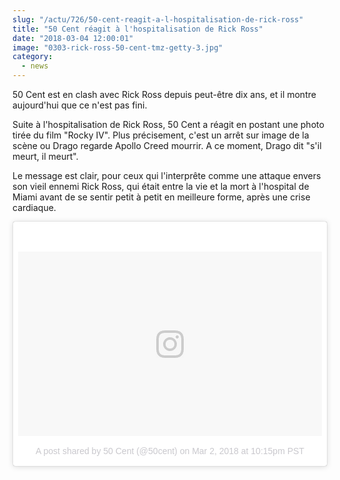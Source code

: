 ```yaml
--- 
slug: "/actu/726/50-cent-reagit-a-l-hospitalisation-de-rick-ross"
title: "50 Cent réagit à l'hospitalisation de Rick Ross"
date: "2018-03-04 12:00:01"
image: "0303-rick-ross-50-cent-tmz-getty-3.jpg"
category:
  - news
---
```

<p>50 Cent est en clash avec Rick Ross depuis peut-être dix ans, et il montre aujourd'hui que ce n'est pas fini.</p>

<p>Suite à l'hospitalisation de Rick Ross, 50 Cent a réagit en postant une photo tirée du film "Rocky IV". Plus précisement, c'est un arrêt sur image de la scène ou Drago regarde Apollo Creed mourrir. A ce moment, Drago dit "s'il meurt, il meurt".</p>

<p>Le message est clair, pour ceux qui l'interprête comme une attaque envers son vieil ennemi Rick Ross, qui était entre la vie et la mort à l'hospital de Miami avant de se sentir petit à petit en meilleure forme, après une crise cardiaque.</p>

<blockquote class="instagram-media" data-instgrm-permalink="https://www.instagram.com/p/Bf2cTUuFkTY/" data-instgrm-version="8" style=" background:#FFF; border:0; border-radius:3px; box-shadow:0 0 1px 0 rgba(0,0,0,0.5),0 1px 10px 0 rgba(0,0,0,0.15); margin: 1px; max-width:658px; padding:0; width:99.375%; width:-webkit-calc(100% - 2px); width:calc(100% - 2px);"><div style="padding:8px;"> <div style=" background:#F8F8F8; line-height:0; margin-top:40px; padding:30.37037037037037% 0; text-align:center; width:100%;"> <div style=" background:url(data:image/png;base64,iVBORw0KGgoAAAANSUhEUgAAACwAAAAsCAMAAAApWqozAAAABGdBTUEAALGPC/xhBQAAAAFzUkdCAK7OHOkAAAAMUExURczMzPf399fX1+bm5mzY9AMAAADiSURBVDjLvZXbEsMgCES5/P8/t9FuRVCRmU73JWlzosgSIIZURCjo/ad+EQJJB4Hv8BFt+IDpQoCx1wjOSBFhh2XssxEIYn3ulI/6MNReE07UIWJEv8UEOWDS88LY97kqyTliJKKtuYBbruAyVh5wOHiXmpi5we58Ek028czwyuQdLKPG1Bkb4NnM+VeAnfHqn1k4+GPT6uGQcvu2h2OVuIf/gWUFyy8OWEpdyZSa3aVCqpVoVvzZZ2VTnn2wU8qzVjDDetO90GSy9mVLqtgYSy231MxrY6I2gGqjrTY0L8fxCxfCBbhWrsYYAAAAAElFTkSuQmCC); display:block; height:44px; margin:0 auto -44px; position:relative; top:-22px; width:44px;"></div></div><p style=" color:#c9c8cd; font-family:Arial,sans-serif; font-size:14px; line-height:17px; margin-bottom:0; margin-top:8px; overflow:hidden; padding:8px 0 7px; text-align:center; text-overflow:ellipsis; white-space:nowrap;"><a href="https://www.instagram.com/p/Bf2cTUuFkTY/" style=" color:#c9c8cd; font-family:Arial,sans-serif; font-size:14px; font-style:normal; font-weight:normal; line-height:17px; text-decoration:none;" target="_blank">A post shared by 50 Cent (@50cent)</a> on <time style=" font-family:Arial,sans-serif; font-size:14px; line-height:17px;" datetime="2018-03-03T06:15:45+00:00">Mar 2, 2018 at 10:15pm PST</time></p></div></blockquote> <script async defer src="//www.instagram.com/embed.js"></script>